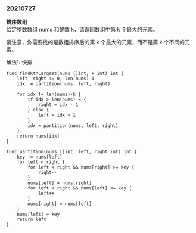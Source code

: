 ### 20210727

**排序数组**  
给定整数数组 nums 和整数 k，请返回数组中第 k 个最大的元素。

请注意，你需要找的是数组排序后的第 k 个最大的元素，而不是第 k 个不同的元素。

解法1: 快排
```
func findKthLargest(nums []int, k int) int {
	left, right := 0, len(nums)-1
	idx := partition(nums, left, right)

	for idx != len(nums)-k {
		if idx > len(nums)-k {
			right = idx - 1
		} else {
			left = idx + 1
		}
		idx = partition(nums, left, right)
	}
	return nums[idx]
}

func partition(nums []int, left, right int) int {
	key := nums[left]
	for left < right {
		for left < right && nums[right] >= key {
			right--
		}
		nums[left] = nums[right]
		for left < right && nums[left] <= key {
			left++
		}
		nums[right] = nums[left]
	}
	nums[left] = key
	return left
}
```


